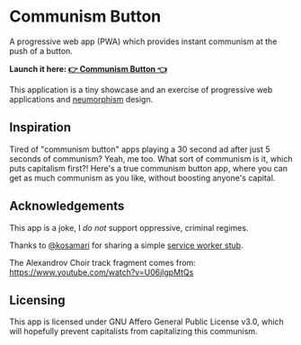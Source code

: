 # Communism Button

A progressive web app (PWA) which provides instant communism at the push of a
button.

**Launch it here: [👉 Communism Button 👈](https://dzierzanowski.github.io/communism-button/)**

This application is a tiny showcase and an exercise of progressive web
applications and [neumorphism](https://neumorphism.com/) design.

## Inspiration

Tired of "communism button" apps playing a 30 second ad after just 5 seconds of
communism? Yeah, me too. What sort of communism is it, which puts capitalism
first?! Here's a true communism button app, where you can get as much communism
as you like, without boosting anyone's capital.

## Acknowledgements
This app is a joke, I *do not* support oppressive, criminal regimes.

Thanks to [@kosamari](https://github.com/kosamari) for sharing a simple [service
worker stub](https://gist.github.com/kosamari/7c5d1e8449b2fbc97d372675f16b566e).

The Alexandrov Choir track fragment comes from:
https://www.youtube.com/watch?v=U06jlgpMtQs

## Licensing
This app is licensed under GNU Affero General Public License v3.0, which will
hopefully prevent capitalists from capitalizing this communism.

